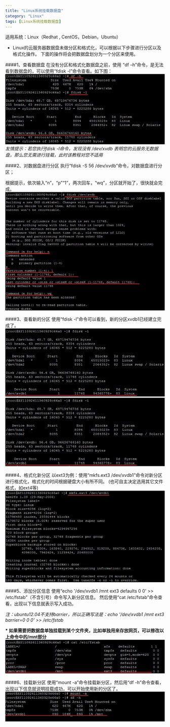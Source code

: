 ```yaml
---
title: "Linux系统挂载数据盘"
category: "Linux"
tags: [Linux系统挂载数据盘]
---
```


适用系统：Linux（Redhat , CentOS，Debian，Ubuntu）
*  Linux的云服务器数据盘未做分区和格式化，可以根据以下步骤进行分区以及格式化操作。
下面的操作将会把数据盘划分为一个分区来使用。

####1、查看数据盘
在没有分区和格式化数据盘之前，使用 “df –h”命令，是无法看到数据盘的，可以使用“fdisk -l”命令查看。如下图：
![](../images/20150809/1.jpg)
_友情提示：若您执行fdisk -l命令，发现没有 /dev/xvdb 表明您的云服务无数据盘，那么您无需进行挂载，此时该教程对您不适用_

####2、对数据盘进行分区
执行“fdisk -S 56 /dev/xvdb”命令，对数据盘进行分区；

根据提示，依次输入“n”，“p”“1”，两次回车，“wq”，分区就开始了，很快就会完成。
![](../images/20150809/2.jpg)

####3、查看新的分区
使用“fdisk -l”命令可以看到，新的分区xvdb1已经建立完成了。
![](../images/20150809/3.jpg)
![](../images/20150809/3(2).jpg)

####4、格式化新分区
以ext3为例：使用“mkfs.ext3 /dev/xvdb1”命令对新分区进行格式化，格式化的时间根据硬盘大小有所不同。
(也可自主决定选用其它文件格式，如ext4等)
![](../images/20150809/4.jpg)

####5、添加分区信息
使用“echo '/dev/xvdb1  /mnt ext3    defaults    0  0' >> /etc/fstab”（不含引号）命令写入新分区信息。
然后使用“cat /etc/fstab”命令查看，出现以下信息就表示写入成功。

_注：ubuntu12.04不支持barrier，所以正确写法是：echo '/dev/xvdb1  /mnt ext3    barrier=0  0  0' >> /etc/fstab_

__*  如果需要把数据盘单独挂载到某个文件夹，比如单独用来存放网页，可以修改以上命令中的/mnt部分__
![](../images/20150809/5.jpg)

####6、挂载新分区
使用“mount -a”命令挂载新分区，然后用“df -h”命令查看，出现以下信息就说明挂载成功，可以开始使用新的分区了。
![](../images/20150809/6.jpg)




